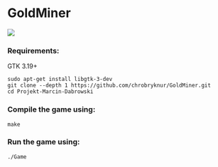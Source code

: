 # GoldMiner
![](https://i.imgur.com/UoBNi1E.png)

### Requirements:  
GTK 3.19+

```
sudo apt-get install libgtk-3-dev  
git clone --depth 1 https://github.com/chrobryknur/GoldMiner.git  
cd Projekt-Marcin-Dabrowski
```  
### Compile the game using: 
```
make
```
### Run the game using:
```
./Game
```

